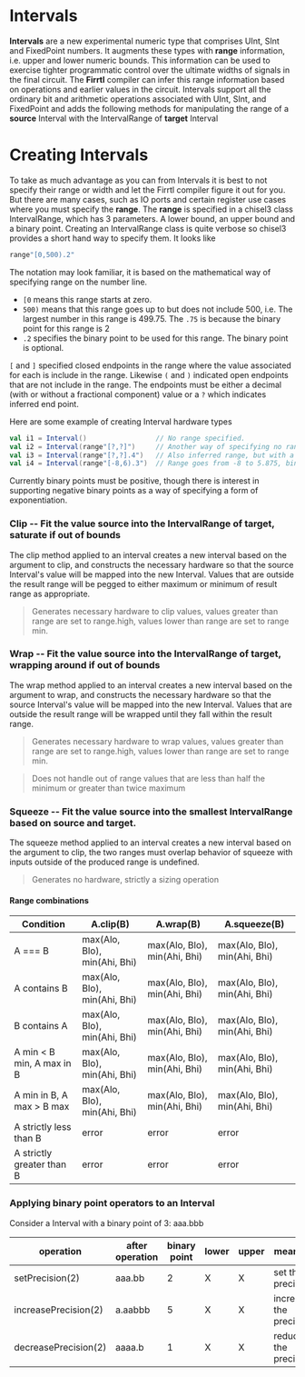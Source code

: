 # Intervals
**Intervals** are a new experimental numeric type that comprises UInt, SInt and FixedPoint numbers.
It augments these types with **range** information, i.e. upper and lower numeric bounds.
This information can be used to exercise tighter programmatic control over the ultimate widths of
signals in the final circuit.  The **Firrtl** compiler can infer this range information based on 
operations and earlier values in the circuit. Intervals support all the ordinary bit and arithmetic operations
associated with UInt, SInt, and FixedPoint and adds the following methods for manipulating the range of
a **source** Interval with the IntervalRange of **target** Interval 

# Creating Intervals
To take as much advantage as you can from Intervals it is best to not specify their range or width and let the Firrtl compiler figure it out for you.
But there are many cases, such as IO ports and certain register use cases where you must specify the **range**.
The **range** is specified in a chisel3 class IntervalRange, which has 3 parameters. A lower bound, an upper bound and a binary point. Creating an IntervalRange class is quite verbose so chisel3 provides a short hand way to specify them. It looks like
```scala
range"[0,500).2"
```
The notation may look familiar, it is based on the mathematical way of specifying range on the number line. 

- `[0` means this range starts at zero.
- `500)` means that this range goes up to but does not include 500, i.e. The largest number in this range is 499.75. The `.75` is because the binary point for this range is 2
- `.2` specifies the binary point to be used for this range. The binary point is optional.

`[` and `]` specified closed endpoints in the range where the value associated for each is include in the range. Likewise `(` and `)` indicated open endpoints that are not include in the range.
The endpoints must be either a decimal (with or without a fractional component) value or a `?` which indicates inferred end point.

Here are some example of creating Interval hardware types
```scala
val i1 = Interval()                 // No range specified.
val i2 = Interval(range"[?,?]")     // Another way of specifying no range.
val i3 = Interval(range"[?,?].4")   // Also inferred range, but with a binary point of 2
val i4 = Interval(range"[-8,6).3")  // Range goes from -8 to 5.875, binary point is 3
```

Currently binary points must be positive, though there is interest in supporting negative binary points as a way of specifying a form of exponentiation. 

### Clip -- Fit the value **source** into the IntervalRange of **target**, saturate if out of bounds
The clip method applied to an interval creates a new interval based on the argument to clip,
and constructs the necessary hardware so that the source Interval's value will be mapped into the new Interval.
Values that are outside the result range will be pegged to either maximum or minimum of result range as appropriate.

> Generates necessary hardware to clip values, values greater than range are set to range.high, values lower than range are set to range min.

### Wrap -- Fit the value **source** into the IntervalRange of **target**, wrapping around if out of bounds
The wrap method applied to an interval creates a new interval based on the argument to wrap,
and constructs the necessary
hardware so that the source Interval's value will be mapped into the new Interval.
Values that are outside the result range will be wrapped until they fall within the result range.

> Generates necessary hardware to wrap values, values greater than range are set to range.high, values lower than range are set to range min.

> Does not handle out of range values that are less than half the minimum or greater than twice maximum

### Squeeze -- Fit the value **source** into the smallest IntervalRange based on source and target.
The squeeze method applied to an interval creates a new interval based on the argument to clip, the two ranges must overlap
behavior of squeeze with inputs outside of the produced range is undefined.

> Generates no hardware, strictly a sizing operation

#### Range combinations

| Condition | A.clip(B) | A.wrap(B) | A.squeeze(B) |
| --------- | --------------- | --------------- | --------------- |
| A === B   | max(Alo, Blo), min(Ahi, Bhi)  | max(Alo, Blo), min(Ahi, Bhi)  | max(Alo, Blo), min(Ahi, Bhi)  |
| A contains B   | max(Alo, Blo), min(Ahi, Bhi)  | max(Alo, Blo), min(Ahi, Bhi)  | max(Alo, Blo), min(Ahi, Bhi)  |
| B contains A   | max(Alo, Blo), min(Ahi, Bhi)  | max(Alo, Blo), min(Ahi, Bhi)  | max(Alo, Blo), min(Ahi, Bhi)  |
| A min < B min, A max in B  | max(Alo, Blo), min(Ahi, Bhi)  | max(Alo, Blo), min(Ahi, Bhi)  | max(Alo, Blo), min(Ahi, Bhi)  |
| A min in B, A max > B max  | max(Alo, Blo), min(Ahi, Bhi)  | max(Alo, Blo), min(Ahi, Bhi)  | max(Alo, Blo), min(Ahi, Bhi)  |
| A strictly less than B   | error               | error               | error               |
| A strictly greater than B   | error               | error               | error               |


### Applying binary point operators to an Interval

Consider a Interval with a binary point of 3: aaa.bbb 

| operation | after operation | binary point | lower | upper | meaning | 
| --------- | --------------- | ------------ | ----- | ----- | ------- |
| setPrecision(2) | aaa.bb |  2 | X | X  | set the precision |
| increasePrecision(2) | a.aabbb |  5 | X | X  | increase the precision |
| decreasePrecision(2) | aaaa.b |  1 | X | X  | reduce the precision |

